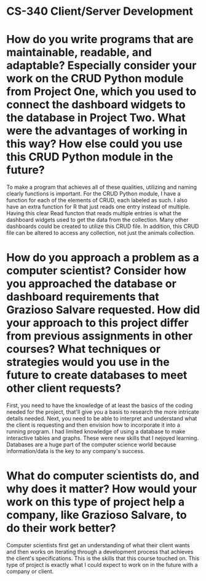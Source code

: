 # CS-340 Client/Server Development


# How do you write programs that are maintainable, readable, and adaptable? Especially consider your work on the CRUD Python module from Project One, which you used to connect the dashboard widgets to the database in Project Two. What were the advantages of working in this way? How else could you use this CRUD Python module in the future?

To make a program that achieves all of these qualities, utilizing and naming clearly functions is important. For the CRUD Python module, I have a function for each of the elements of CRUD, each labeled as such. I also have an extra function for R that just reads one entry instead of multiple. Having this clear Read functon that reads multiple entries is what the dashboard widgets used to get the data from the collection. Many other dashboards could be created to utilize this CRUD file. In addition, this CRUD file can be altered to access any collection, not just the animals collection.



# How do you approach a problem as a computer scientist? Consider how you approached the database or dashboard requirements that Grazioso Salvare requested. How did your approach to this project differ from previous assignments in other courses? What techniques or strategies would you use in the future to create databases to meet other client requests?

First, you need to have the knowledge of at least the basics of the coding needed for the project, that'll give you a basis to research the more intricate details needed. Next, you need to be able to interpret and understand what the client is requesting and then envision how to incorporate it into a running program. I had limited knowledge of using a database to make interactive tables and graphs. These were new skills that I nejoyed learning. Databases are a huge part of the computer science world because information/data is the key to any company's success.



# What do computer scientists do, and why does it matter? How would your work on this type of project help a company, like Grazioso Salvare, to do their work better?

Computer scientists first get an understanding of what their client wants and then works on iterating through a development process that achieves the client's specifications. This is the skills that this course touched on. This type of project is exactly what I could expect to work on in the future with a company or client.
